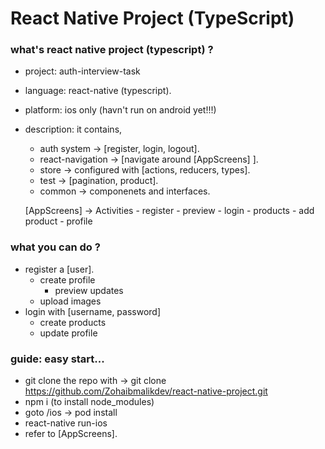 # React Native Project (TypeScript)



### what's react native project (typescript) ?

- project: auth-interview-task
- language: react-native (typescript).
- platform: ios only (havn't run on android yet!!!)
- description: it contains, 
    - auth system -> [register, login, logout]. 
    - react-navigation -> [navigate around [AppScreens] ].
    - store -> configured with [actions, reducers, types].
    - test -> [pagination, product].
    - common -> componenets and interfaces. 


    [AppScreens] -> Activities
      - register
        - preview
      - login
      - products
        - add product
      - profile


### what you can do ?

  - register a [user]. 
    - create profile
      - preview updates
    - upload images 
  - login with [username, password]
    - create products 
    - update profile
    
    
### guide: easy start...
 - git clone the repo with -> git clone https://github.com/Zohaibmalikdev/react-native-project.git
 - npm i (to install node_modules)
 - goto /ios -> pod install
 - react-native run-ios  
 - refer to [AppScreens].
